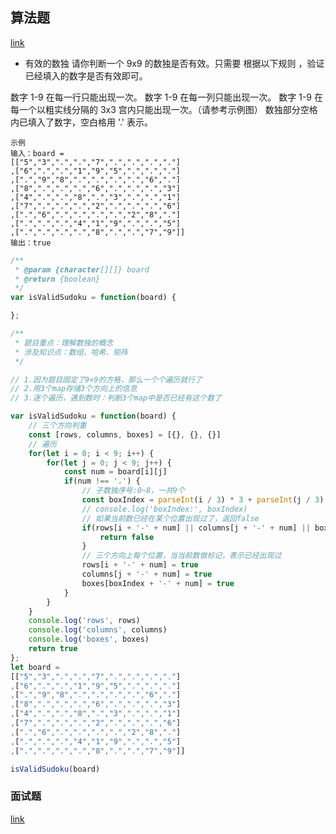 ## 算法题
[link](https://leetcode-cn.com/leetbook/read/top-interview-questions-easy/x2f9gg/)

- 有效的数独
请你判断一个 9x9 的数独是否有效。只需要 根据以下规则 ，验证已经填入的数字是否有效即可。

数字 1-9 在每一行只能出现一次。
数字 1-9 在每一列只能出现一次。
数字 1-9 在每一个以粗实线分隔的 3x3 宫内只能出现一次。（请参考示例图）
数独部分空格内已填入了数字，空白格用 '.' 表示。

```
示例
输入：board = 
[["5","3",".",".","7",".",".",".","."]
,["6",".",".","1","9","5",".",".","."]
,[".","9","8",".",".",".",".","6","."]
,["8",".",".",".","6",".",".",".","3"]
,["4",".",".","8",".","3",".",".","1"]
,["7",".",".",".","2",".",".",".","6"]
,[".","6",".",".",".",".","2","8","."]
,[".",".",".","4","1","9",".",".","5"]
,[".",".",".",".","8",".",".","7","9"]]
输出：true
```

```javascript
/**
 * @param {character[][]} board
 * @return {boolean}
 */
var isValidSudoku = function(board) {

};
```

```javascript
/**
 * 题目重点：理解数独的概念
 * 涉及知识点：数组、哈希、矩阵 
 */

// 1.因为题目固定了9×9的方格，那么一个个遍历就行了
// 2.用3个map存储3个方向上的信息
// 3.逐个遍历，遇到数时：判断3个map中是否已经有这个数了

var isValidSudoku = function(board) {
    // 三个方向判重
    const [rows, columns, boxes] = [{}, {}, {}]
    // 遍历
    for(let i = 0; i < 9; i++) {
        for(let j = 0; j < 9; j++) {
            const num = board[i][j]
            if(num !== '.') {
                // 子数独序号:0~8，一共9个
                const boxIndex = parseInt(i / 3) * 3 + parseInt(j / 3)
                // console.log('boxIndex:', boxIndex)
                // 如果当前数已经在某个位置出现过了，返回false
                if(rows[i + '-' + num] || columns[j + '-' + num] || boxes[boxIndex + '-' + num]){
                    return false
                }
                // 三个方向上每个位置，当当前数做标记，表示已经出现过
                rows[i + '-' + num] = true
                columns[j + '-' + num] = true
                boxes[boxIndex + '-' + num] = true
            }
        }
    }
    console.log('rows', rows)
    console.log('columns', columns)
    console.log('boxes', boxes)
    return true
};
let board = 
[["5","3",".",".","7",".",".",".","."]
,["6",".",".","1","9","5",".",".","."]
,[".","9","8",".",".",".",".","6","."]
,["8",".",".",".","6",".",".",".","3"]
,["4",".",".","8",".","3",".",".","1"]
,["7",".",".",".","2",".",".",".","6"]
,[".","6",".",".",".",".","2","8","."]
,[".",".",".","4","1","9",".",".","5"]
,[".",".",".",".","8",".",".","7","9"]]

isValidSudoku(board)

```

### 面试题
[link](https://github.com/luozyiii/front-end-interview/blob/main/07-%E7%9C%9F%E9%A2%98.md)